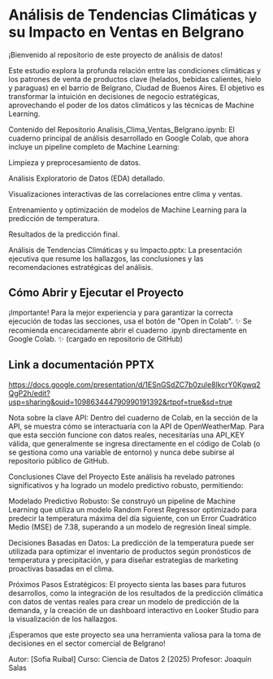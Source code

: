 # Análisis de Tendencias Climáticas y su Impacto en Ventas en Belgrano #
¡Bienvenido al repositorio de este proyecto de análisis de datos!

Este estudio explora la profunda relación entre las condiciones climáticas y los patrones de venta de productos clave (helados, bebidas calientes, hielo y paraguas) en el barrio de Belgrano, Ciudad de Buenos Aires. El objetivo es transformar la intuición en decisiones de negocio estratégicas, aprovechando el poder de los datos climáticos y las técnicas de Machine Learning.

Contenido del Repositorio
Analisis_Clima_Ventas_Belgrano.ipynb: El cuaderno principal de análisis desarrollado en Google Colab, que ahora incluye un pipeline completo de Machine Learning:

Limpieza y preprocesamiento de datos.

Análisis Exploratorio de Datos (EDA) detallado.

Visualizaciones interactivas de las correlaciones entre clima y ventas.

Entrenamiento y optimización de modelos de Machine Learning para la predicción de temperatura.

Resultados de la predicción final.

Análisis de Tendencias Climáticas y su Impacto.pptx: La presentación ejecutiva que resume los hallazgos, las conclusiones y las recomendaciones estratégicas del análisis.

## Cómo Abrir y Ejecutar el Proyecto ##
¡Importante! Para la mejor experiencia y para garantizar la correcta ejecución de todas las secciones, usa el botón de "Open in Colab".
✨ Se recomienda encarecidamente abrir el cuaderno .ipynb directamente en Google Colab. ✨ (cargado en repositorio de GitHub)



## Link a documentación PPTX ##
https://docs.google.com/presentation/d/1ESnGSdZC7b0zule8lkcrY0Kgwq2QgP2h/edit?usp=sharing&ouid=109863444790990191392&rtpof=true&sd=true



Nota sobre la clave API:
Dentro del cuaderno de Colab, en la sección de la API, se muestra cómo se interactuaría con la API de OpenWeatherMap. Para que esta sección funcione con datos reales, necesitarías una API_KEY válida, que generalmente se ingresa directamente en el código de Colab (o se gestiona como una variable de entorno) y nunca debe subirse al repositorio público de GitHub.

Conclusiones Clave del Proyecto
Este análisis ha revelado patrones significativos y ha logrado un modelo predictivo robusto, permitiendo:

Modelado Predictivo Robusto: Se construyó un pipeline de Machine Learning que utiliza un modelo Random Forest Regressor optimizado para predecir la temperatura máxima del día siguiente, con un Error Cuadrático Medio (MSE) de 7.38, superando a un modelo de regresión lineal simple.

Decisiones Basadas en Datos: La predicción de la temperatura puede ser utilizada para optimizar el inventario de productos según pronósticos de temperatura y precipitación, y para diseñar estrategias de marketing proactivas basadas en el clima.

Próximos Pasos Estratégicos: El proyecto sienta las bases para futuros desarrollos, como la integración de los resultados de la predicción climática con datos de ventas reales para crear un modelo de predicción de la demanda, y la creación de un dashboard interactivo en Looker Studio para la visualización de los hallazgos.

¡Esperamos que este proyecto sea una herramienta valiosa para la toma de decisiones en el sector comercial de Belgrano!

Autor: [Sofia Ruibal]
Curso: Ciencia de Datos 2 (2025)
Profesor: Joaquín Salas
